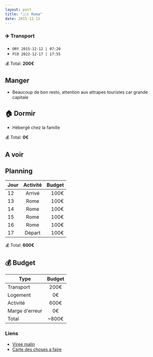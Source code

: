 ```yaml
---
layout: post
title: "🇮🇹 Roma"
date: 2015-12-12
---
```


### ✈️ Transport

- `ORY 2015-12-12 | 07:20`
- `FCO 2022-12-17 | 17:55`

💰 Total: **200€**

## Manger

- Beaucoup de bon resto, attention aux attrapes touristes car grande capitale

## 🏠 Dormir

- Hébergé chez la famille

💰 Total: **0€**

## A voir

## Planning

| Jour   |      Activité      |  Budget |
|----------|:-------------:|------:|
| 12 |  Arrivé | 100€ |
| 13 |  Rome | 100€ |
| 14 |  Rome | 100€ |
| 15 |  Rome | 100€ |
| 16 |  Rome | 100€ |
| 17 |  Départ | 100€ |

💰 Total: **600€**

## 💰 Budget

| Type   |      Budget      |
|----------|:-------------:|
| Transport | 200€ |
| Logement | 0€ |
| Activité | 600€ |
| Marge d'erreur | 0€ |
| Total |  ~800€  |

### Liens

- [Viree malin](https://www.viree-malin.fr/visiter-rome-weekend-3-jours/)
- [Carte des choses a faire](https://goo.gl/maps/Bigq7TLJNHSa6Z4a6)
